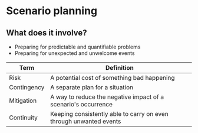 # Scenario planning

## What does it involve?

- Preparing for predictable and quantifiable problems
- Preparing for unexpected and unwelcome events

| Term        | Definition                                                         |
| ----------- | --------------------------------------------------------------     |
| Risk        | A potential cost of something bad happening                        |
| Contingency | A separate plan for a situation                                    |
| Mitigation  | A way to reduce the negative impact of a scenario's occurrence     |
| Continuity  | Keeping consistently able to carry on even through unwanted events |


